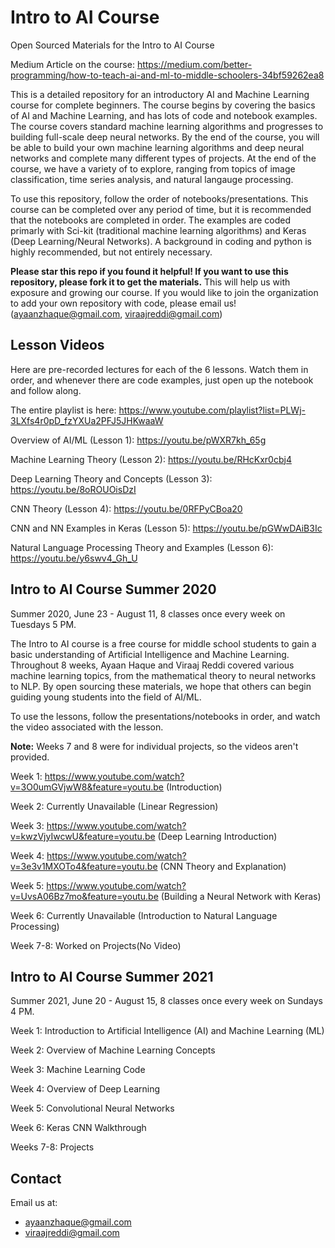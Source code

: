 # Intro to AI Course

Open Sourced Materials for the Intro to AI Course

Medium Article on the course: https://medium.com/better-programming/how-to-teach-ai-and-ml-to-middle-schoolers-34bf59262ea8

This is a detailed repository for an introductory AI and Machine Learning course for complete beginners. The course begins by covering the basics of AI and Machine Learning, and has lots of code and notebook examples. The course covers standard machine learning algorithms and progresses to building full-scale deep neural networks. By the end of the course, you will be able to build your own machine learning algorithms and deep neural networks and complete many different types of projects. At the end of the course, we have a variety of to explore, ranging from topics of image classification, time series analysis, and natural langauge processing. 

To use this repository, follow the order of notebooks/presentations. This course can be completed over any period of time, but it is recommended that the notebooks are completed in order. The examples are coded primarly with Sci-kit (traditional machine learning algorithms) and Keras (Deep Learning/Neural Networks). A background in coding and python is highly recommended, but not entirely necessary. 

**Please star this repo if you found it helpful! If you want to use this repository, please fork it to get the materials.** This will help us with exposure and growing our course. If you would like to join the organization to add your own repository with code, please email us! (ayaanzhaque@gmail.com, viraajreddi@gmail.com)

## Lesson Videos

Here are pre-recorded lectures for each of the 6 lessons. Watch them in order, and whenever there are code examples, just open up the notebook and follow along.

The entire playlist is here: https://www.youtube.com/playlist?list=PLWj-3LXfs4r0pD_fzYXUa2PFJ5JHKwaaW

Overview of AI/ML (Lesson 1): https://youtu.be/pWXR7kh_65g

Machine Learning Theory (Lesson 2): https://youtu.be/RHcKxr0cbj4

Deep Learning Theory and Concepts (Lesson 3): https://youtu.be/8oROUOisDzI

CNN Theory (Lesson 4): https://youtu.be/0RFPyCBoa20

CNN and NN Examples in Keras (Lesson 5): https://youtu.be/pGWwDAiB3Ic

Natural Language Processing Theory and Examples (Lesson 6): https://youtu.be/y6swv4_Gh_U

## Intro to AI Course Summer 2020

Summer 2020, June 23 - August 11, 8 classes once every week on Tuesdays 5 PM.

The Intro to AI course is a free course for middle school students to gain a basic understanding of Artificial Intelligence and Machine Learning. Throughout 8 weeks, Ayaan Haque and Viraaj Reddi covered various machine learning topics, from the mathematical theory to neural networks to NLP. By open sourcing these materials, we hope that others can begin guiding young students into the field of AI/ML. 

To use the lessons, follow the presentations/notebooks in order, and watch the video associated with the lesson.

**Note:** Weeks 7 and 8 were for individual projects, so the videos aren't provided. 

Week 1: https://www.youtube.com/watch?v=3O0umGVjwW8&feature=youtu.be (Introduction)

Week 2: Currently Unavailable (Linear Regression)

Week 3: https://www.youtube.com/watch?v=kwzVjyIwcwU&feature=youtu.be (Deep Learning Introduction)
 
Week 4: https://www.youtube.com/watch?v=3e3v1MXOTo4&feature=youtu.be (CNN Theory and Explanation)

Week 5: https://www.youtube.com/watch?v=UvsA06Bz7mo&feature=youtu.be (Building a Neural Network with Keras)

Week 6: Currently Unavailable (Introduction to Natural Language Processing)

Week 7-8: Worked on Projects(No Video)

## Intro to AI Course Summer 2021

Summer 2021, June 20 - August 15, 8 classes once every week on Sundays 4 PM.

Week 1: Introduction to Artificial Intelligence (AI) and Machine Learning (ML)

Week 2: Overview of Machine Learning Concepts

Week 3: Machine Learning Code
 
Week 4: Overview of Deep Learning

Week 5: Convolutional Neural Networks

Week 6: Keras CNN Walkthrough

Weeks 7-8: Projects

## Contact

Email us at: 
- ayaanzhaque@gmail.com
- viraajreddi@gmail.com
